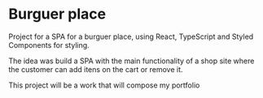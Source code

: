 # Burguer place

Project for a SPA for a burguer place, using React, TypeScript and Styled Components for styling.

The idea was build a SPA with the main functionality of a shop site where the customer can add itens on the cart or remove it.

This project will be a work that will compose my portfolio

